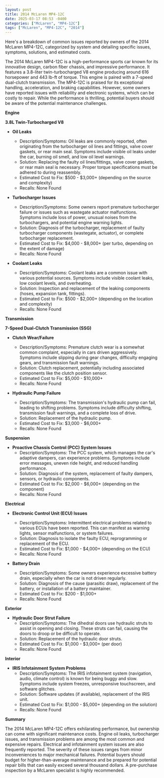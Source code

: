```yaml
---
layout: post
title: 2014 McLaren MP4-12C
date: 2025-03-17 08:53 -0400
categories: ["McLaren", "MP4-12C"]
tags: ["McLaren", "MP4-12C", "2014"]
---
```

Here's a breakdown of common issues reported by owners of the 2014 McLaren MP4-12C, categorized by system and detailing specific issues, symptoms, solutions, and estimated costs.

The 2014 McLaren MP4-12C is a high-performance sports car known for its innovative design, carbon fiber chassis, and impressive performance. It features a 3.8-liter twin-turbocharged V8 engine producing around 616 horsepower and 443 lb-ft of torque. This engine is paired with a 7-speed dual-clutch transmission. The MP4-12C is praised for its exceptional handling, acceleration, and braking capabilities. However, some owners have reported issues with reliability and electronic systems, which can be costly to repair. While the performance is thrilling, potential buyers should be aware of the potential maintenance challenges.

**Engine**

**3.8L Twin-Turbocharged V8**

*   **Oil Leaks**
    *   Description/Symptoms: Oil leaks are commonly reported, often originating from the turbocharger oil lines and fittings, valve cover gaskets, or rear main seal. Symptoms include visible oil leaks under the car, burning oil smell, and low oil level warnings.
    *   Solution: Replacing the faulty oil lines/fittings, valve cover gaskets, or rear main seal is necessary. Proper torque specifications must be adhered to during reassembly.
    *   Estimated Cost to Fix: $500 - $3,000+ (depending on the source and complexity)
    *   Recalls: None Found

*   **Turbocharger Issues**
    *   Description/Symptoms: Some owners report premature turbocharger failure or issues such as wastegate actuator malfunctions. Symptoms include loss of power, unusual noises from the turbochargers, and potential engine warning lights.
    *   Solution: Diagnosis of the turbocharger, replacement of faulty turbocharger components (wastegate, actuator), or complete turbocharger replacement.
    *   Estimated Cost to Fix: $4,000 - $8,000+ (per turbo, depending on the extent of damage)
    *   Recalls: None Found

*   **Coolant Leaks**
    * Description/Symptoms: Coolant leaks are a common issue with various potential sources. Symptoms include visible coolant leaks, low coolant levels, and overheating.
    * Solution: Inspection and replacement of the leaking components (hoses, expansion tank, fittings).
    * Estimated Cost to Fix: $500 - $2,000+ (depending on the location and complexity)
    * Recalls: None Found

**Transmission**

**7-Speed Dual-Clutch Transmission (SSG)**

*   **Clutch Wear/Failure**
    *   Description/Symptoms: Premature clutch wear is a somewhat common complaint, especially in cars driven aggressively. Symptoms include slipping during gear changes, difficulty engaging gears, and transmission fault warnings.
    *   Solution: Clutch replacement, potentially including associated components like the clutch position sensor.
    *   Estimated Cost to Fix: $5,000 - $10,000+
    *   Recalls: None Found

*   **Hydraulic Pump Failure**
    *   Description/Symptoms: The transmission's hydraulic pump can fail, leading to shifting problems. Symptoms include difficulty shifting, transmission fault warnings, and a complete loss of drive.
    *   Solution: Replacement of the hydraulic pump.
    *   Estimated Cost to Fix: $3,000 - $6,000+
    *   Recalls: None Found

**Suspension**

*   **Proactive Chassis Control (PCC) System Issues**
    *   Description/Symptoms: The PCC system, which manages the car's adaptive dampers, can experience problems. Symptoms include error messages, uneven ride height, and reduced handling performance.
    *   Solution: Diagnosis of the system, replacement of faulty dampers, sensors, or hydraulic components.
    *   Estimated Cost to Fix: $2,000 - $6,000+ (depending on the component)
    *   Recalls: None Found

**Electrical**

*   **Electronic Control Unit (ECU) Issues**
    *   Description/Symptoms: Intermittent electrical problems related to various ECUs have been reported. This can manifest as warning lights, sensor malfunctions, or system failures.
    *   Solution: Diagnosis to isolate the faulty ECU, reprogramming or replacement of the ECU.
    *   Estimated Cost to Fix: $1,000 - $4,000+ (depending on the ECU)
    *   Recalls: None Found

*   **Battery Drain**
    * Description/Symptoms: Some owners experience excessive battery drain, especially when the car is not driven regularly.
    * Solution: Diagnosis of the cause (parasitic draw), replacement of the battery, or installation of a battery maintainer.
    * Estimated Cost to Fix: $200 - $1,000+
    * Recalls: None Found

**Exterior**

*   **Hydraulic Door Strut Failure**
    *   Description/Symptoms: The dihedral doors use hydraulic struts to assist in opening and closing. These struts can fail, causing the doors to droop or be difficult to operate.
    *   Solution: Replacement of the hydraulic door struts.
    *   Estimated Cost to Fix: $1,000 - $3,000+ (per door)
    *   Recalls: None Found

**Interior**

*   **IRIS Infotainment System Problems**
    *   Description/Symptoms: The IRIS infotainment system (navigation, audio, climate control) is known for being buggy and slow. Symptoms include system freezes, unresponsive touchscreen, and software glitches.
    *   Solution: Software updates (if available), replacement of the IRIS unit.
    *   Estimated Cost to Fix: $1,000 - $5,000+ (depending on the solution)
    *   Recalls: None Found

**Summary**

The 2014 McLaren MP4-12C offers exhilarating performance, but ownership can come with significant maintenance costs. Engine oil leaks, turbocharger issues, and transmission problems are among the most common and expensive repairs. Electrical and infotainment system issues are also frequently reported. The severity of these issues ranges from minor inconveniences to major mechanical failures. Potential buyers should budget for higher-than-average maintenance and be prepared for potential repair bills that can easily exceed several thousand dollars. A pre-purchase inspection by a McLaren specialist is highly recommended.

